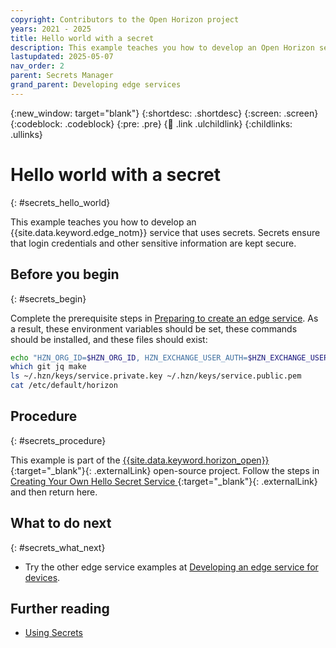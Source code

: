```yaml
---
copyright: Contributors to the Open Horizon project
years: 2021 - 2025
title: Hello world with a secret
description: This example teaches you how to develop an Open Horizon service that uses secrets. Secrets ensure that login credentials and other sensitive information are kept secure.
lastupdated: 2025-05-07
nav_order: 2
parent: Secrets Manager
grand_parent: Developing edge services
---
```


{:new_window: target="blank"}
{:shortdesc: .shortdesc}
{:screen: .screen}
{:codeblock: .codeblock}
{:pre: .pre}
{:child: .link .ulchildlink}
{:childlinks: .ullinks}

# Hello world with a secret
{: #secrets_hello_world}

This example teaches you how to develop an {{site.data.keyword.edge_notm}} service that uses secrets. Secrets ensure that login credentials and other sensitive information are kept secure.

## Before you begin
{: #secrets_begin}

Complete the prerequisite steps in [Preparing to create an edge service](service_containers.md). As a result, these environment variables should be set, these commands should be installed, and these files should exist:

```bash
echo "HZN_ORG_ID=$HZN_ORG_ID, HZN_EXCHANGE_USER_AUTH=$HZN_EXCHANGE_USER_AUTH, DOCKER_HUB_ID=$DOCKER_HUB_ID"
which git jq make
ls ~/.hzn/keys/service.private.key ~/.hzn/keys/service.public.pem
cat /etc/default/horizon
```

## Procedure
{: #secrets_procedure}

This example is part of the [{{site.data.keyword.horizon_open}} ](https://github.com/open-horizon/){:target="_blank"}{: .externalLink} open-source project. Follow the steps in [Creating Your Own Hello Secret Service ](https://github.com/open-horizon/examples/blob/master/edge/services/helloSecretWorld/CreateService.md){:target="_blank"}{: .externalLink} and then return here.

## What to do next
{: #secrets_what_next}

* Try the other edge service examples at [Developing an edge service for devices](developing.md).

## Further reading

* [Using Secrets](../secrets/index.md)
